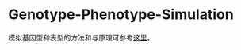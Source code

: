 # Genotype-Phenotype-Simulation

模拟基因型和表型的方法和与原理可参考[这里](https://luoying.netlify.app/2024/02/16/1t5fpnpd/)。
